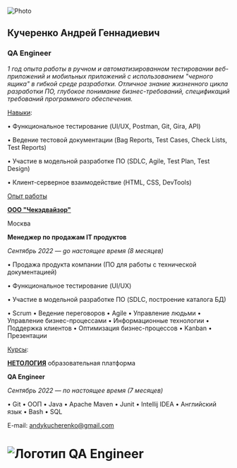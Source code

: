 ![Photo](https://user-images.githubusercontent.com/122628604/230794329-0575999e-8536-4e0c-9d02-21bf8a068c1b.png)



## **Кучеренко Андрей Геннадиевич** 

### QA Engineer

_1 год опыта работы в ручном и автоматизированном тестировании веб-приложений и мобильных приложений с использованием "черного ящика" в гибкой среде разработки. Отличное знание жизненного цикла разработки ПО, глубокое понимание бизнес-требований, спецификаций требований программного обеспечения._


<ins>Навыки</ins>: 

•	Функциональное тестирование (UI/UX, Postman, Git, Gira, API)

•	Ведение тестовой документации (Bag Reports, Test Cases, Check Lists, Test Reports)

•	Участие в модельной разработке ПО (SDLC, Agile, Test Plan, Test Design)

•	Клиент-серверное взаимодействие (HTML, CSS, DevTools)


<ins>Опыт работы</ins>

[__ООО "Чекэдвайзор"__](https://checkadvisor.ru/)

Москва

__Менеджер по продажам IT продуктов__

_Сентябрь 2022 — gо настоящее время (8 месяцев)_

• Продажа продукта компании (ПО для работы с технической документацией)

• Функциональное тестирование (UI/UX)

• Участие в модельной разработке ПО (SDLC, построение каталога БД)

• Scrum • Ведение переговоров • Agile • Управление людьми • Управление бизнес-процессами • Информационные технологии • Поддержка клиентов • Оптимизация бизнес-процессов • Kanban • Презентации


<ins>Курсы</ins>:

[__НЕТОЛОГИЯ__](https://netology.ru/) образовательная платформа

__QA Engineer__

_Сентябрь 2022 — по настоящее время (7 месяцев)_

• Git • ООП • Java • Apache Maven • Junit • Intellij IDEA • Английский язык • Bash • SQL



E-mail:
[andykucherenko@gmail.com](mailto:andykucherenko@gmail.com)

# ![Логотип QA Engineer](https://www.scmgalaxy.com/tutorials/wp-content/uploads/2021/09/hire-qa-engineer-1536x445.png)

